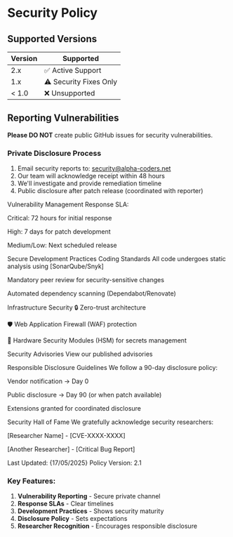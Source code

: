 # Security Policy

## Supported Versions

| Version | Supported          |
| ------- | ------------------ |
| 2.x     | ✅ Active Support |
| 1.x     | ⚠️ Security Fixes Only |
| < 1.0   | ❌ Unsupported      |

## Reporting Vulnerabilities

**Please DO NOT** create public GitHub issues for security vulnerabilities.

### Private Disclosure Process
1. Email security reports to: [security@alpha-coders.net](mailto:alpha4coders@gmail.com)
2. Our team will acknowledge receipt within 48 hours
3. We'll investigate and provide remediation timeline
4. Public disclosure after patch release (coordinated with reporter)


Vulnerability Management
Response SLA:

Critical: 72 hours for initial response

High: 7 days for patch development

Medium/Low: Next scheduled release

Secure Development Practices
Coding Standards
All code undergoes static analysis using [SonarQube/Snyk]

Mandatory peer review for security-sensitive changes

Automated dependency scanning (Dependabot/Renovate)

Infrastructure Security
🔒 Zero-trust architecture

🛡️ Web Application Firewall (WAF) protection

🔑 Hardware Security Modules (HSM) for secrets management

Security Advisories
View our published advisories

Responsible Disclosure Guidelines
We follow a 90-day disclosure policy:

Vendor notification → Day 0

Public disclosure → Day 90 (or when patch available)

Extensions granted for coordinated disclosure

Security Hall of Fame
We gratefully acknowledge security researchers:

[Researcher Name] - [CVE-XXXX-XXXX]

[Another Researcher] - [Critical Bug Report]

Last Updated: {17/05/2025}
Policy Version: 2.1


### Key Features:
1. **Vulnerability Reporting** - Secure private channel
2. **Response SLAs** - Clear timelines
3. **Development Practices** - Shows security maturity
4. **Disclosure Policy** - Sets expectations
5. **Researcher Recognition** - Encourages responsible disclosure

